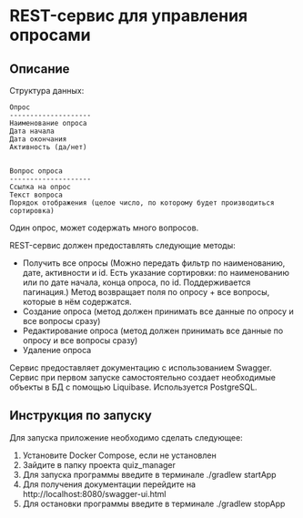 # <h1> REST-сервис для управления опросами

## <h2> Описание
        
Структура данных:
    
    Опрос
    --------------------
    Наименование опроса
    Дата начала
    Дата окончания
    Активность (да/нет)


    Вопрос опроса
    --------------------
    Ссылка на опрос
    Текст вопроса
    Порядок отображения (целое число, по которому будет производиться сортировка)

Один опрос, может содержать много вопросов.

REST-сервис должен предоставлять следующие методы:
* Получить все опросы (Можно передать фильтр по наименованию, дате, активности и id. 
Есть указание сортировки: по наименованию или по дате начала, конца опроса, по id. Поддерживается пагинация.)
Метод возвращает поля по опросу + все вопросы, которые в нём содержатся.
* Создание опроса (метод должен принимать все данные по опросу и все вопросы сразу)
* Редактирование опроса (метод должен принимать все данные по опросу и все вопросы сразу)
* Удаление опроса

Сервис предоставляет документацию с использованием Swagger.
Сервис при первом запуске самостоятельно создает необходимые объекты в БД с помощью Liquibase.
Используется PostgreSQL.

## <h2>Инструкция по запуску
         
Для запуска приложение необходимо сделать следующее:
1. Установите Docker Compose, если не установлен
2. Зайдите в папку проекта quiz_manager
3. Для запуска программы введите в терминале ./gradlew startApp
4. Для получения документации перейдите на http://localhost:8080/swagger-ui.html
5. Для остановки программы введите в терминале ./gradlew stopApp



